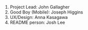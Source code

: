 1. Project Lead: John Gallagher
2. Good Boy (Mobile): Joseph Higgins
3. UX/Design: Anna Kasagawa
4. README person: Josh Lee
